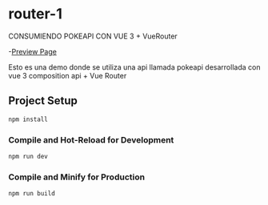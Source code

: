 # router-1

CONSUMIENDO POKEAPI CON VUE 3 + VueRouter

-[Preview Page](https://demo-pokemon-vue-js-3.netlify.app)

Esto es una demo donde se utiliza una api llamada pokeapi desarrollada con vue 3 composition api + Vue Router

## Project Setup

```sh
npm install
```

### Compile and Hot-Reload for Development

```sh
npm run dev
```

### Compile and Minify for Production

```sh
npm run build
```
